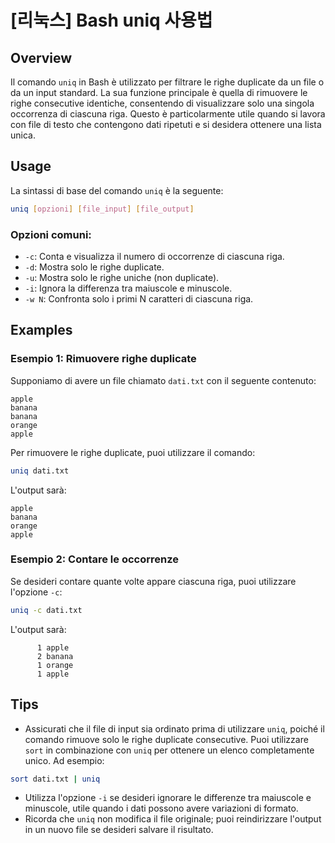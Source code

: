 # [리눅스] Bash uniq 사용법

## Overview
Il comando `uniq` in Bash è utilizzato per filtrare le righe duplicate da un file o da un input standard. La sua funzione principale è quella di rimuovere le righe consecutive identiche, consentendo di visualizzare solo una singola occorrenza di ciascuna riga. Questo è particolarmente utile quando si lavora con file di testo che contengono dati ripetuti e si desidera ottenere una lista unica.

## Usage
La sintassi di base del comando `uniq` è la seguente:

```bash
uniq [opzioni] [file_input] [file_output]
```

### Opzioni comuni:
- `-c`: Conta e visualizza il numero di occorrenze di ciascuna riga.
- `-d`: Mostra solo le righe duplicate.
- `-u`: Mostra solo le righe uniche (non duplicate).
- `-i`: Ignora la differenza tra maiuscole e minuscole.
- `-w N`: Confronta solo i primi N caratteri di ciascuna riga.

## Examples
### Esempio 1: Rimuovere righe duplicate
Supponiamo di avere un file chiamato `dati.txt` con il seguente contenuto:

```
apple
banana
banana
orange
apple
```

Per rimuovere le righe duplicate, puoi utilizzare il comando:

```bash
uniq dati.txt
```

L'output sarà:

```
apple
banana
orange
apple
```

### Esempio 2: Contare le occorrenze
Se desideri contare quante volte appare ciascuna riga, puoi utilizzare l'opzione `-c`:

```bash
uniq -c dati.txt
```

L'output sarà:

```
      1 apple
      2 banana
      1 orange
      1 apple
```

## Tips
- Assicurati che il file di input sia ordinato prima di utilizzare `uniq`, poiché il comando rimuove solo le righe duplicate consecutive. Puoi utilizzare `sort` in combinazione con `uniq` per ottenere un elenco completamente unico. Ad esempio:

```bash
sort dati.txt | uniq
```

- Utilizza l'opzione `-i` se desideri ignorare le differenze tra maiuscole e minuscole, utile quando i dati possono avere variazioni di formato.
- Ricorda che `uniq` non modifica il file originale; puoi reindirizzare l'output in un nuovo file se desideri salvare il risultato.